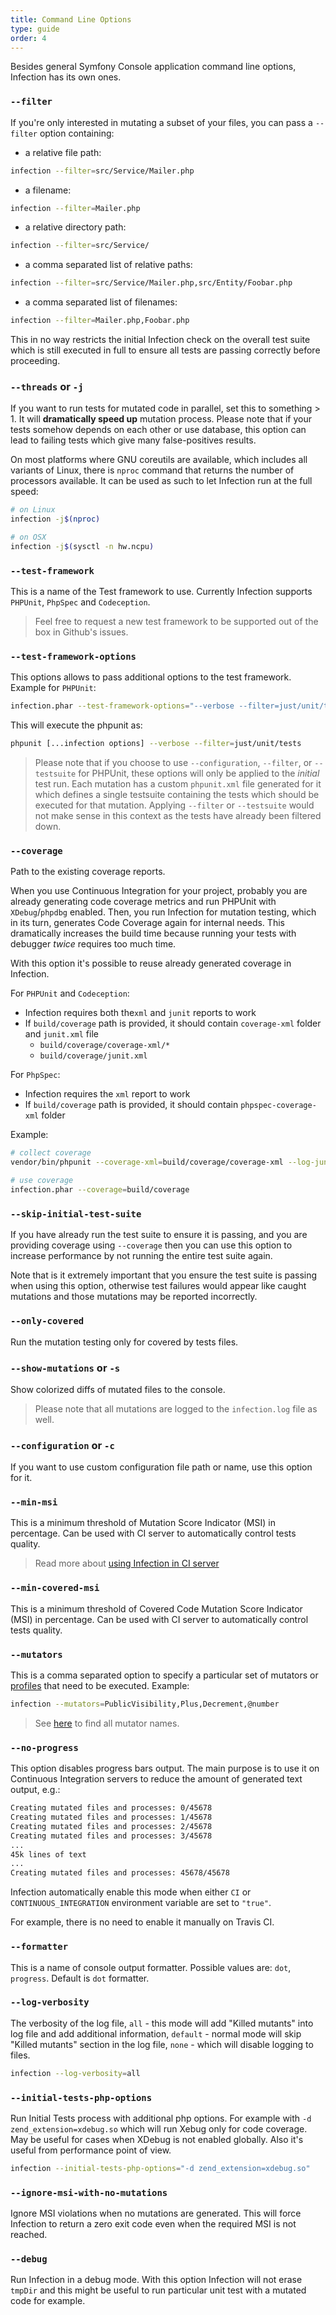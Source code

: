 ```yaml
---
title: Command Line Options
type: guide
order: 4
---
```


Besides general Symfony Console application command line options, Infection has its own ones.

### `--filter`

If you're only interested in mutating a subset of your files, you can pass a `--filter` option containing:

- a relative file path:
``` bash
infection --filter=src/Service/Mailer.php
```

- a filename:
``` bash
infection --filter=Mailer.php
```

- a relative directory path:
``` bash
infection --filter=src/Service/
```

- a comma separated list of relative paths:
``` bash
infection --filter=src/Service/Mailer.php,src/Entity/Foobar.php
```
- a comma separated list of filenames:
``` bash
infection --filter=Mailer.php,Foobar.php
```

This in no way restricts the initial Infection check on the overall test suite which is still executed in full to ensure all tests are passing correctly before proceeding.


### `--threads` or `-j`

If you want to run tests for mutated code in parallel, set this to something > 1. It will **dramatically speed up** mutation process. Please note that if your tests somehow depends on each other or use database, this option can lead to failing tests which give many false-positives results.

On most platforms where GNU coreutils are available, which includes all variants of Linux, there is `nproc` command that returns the number of processors available. It can be used as such to let Infection run at the full speed:

``` bash
# on Linux
infection -j$(nproc)

# on OSX
infection -j$(sysctl -n hw.ncpu)
```

### `--test-framework`

This is a name of the Test framework to use. Currently Infection supports `PHPUnit`, `PhpSpec` and `Codeception`.

>Feel free to request a new test framework to be supported out of the box in Github's issues.

### `--test-framework-options`

This options allows to pass additional options to the test framework. Example for `PHPUnit`:

```bash
infection.phar --test-framework-options="--verbose --filter=just/unit/tests"
```

This will execute the phpunit as:

```bash
phpunit [...infection options] --verbose --filter=just/unit/tests
```

> Please note that if you choose to use `--configuration`, `--filter`, or `--testsuite` for PHPUnit, these options will only be applied to the _initial_ test run. Each mutation has a custom `phpunit.xml` file generated for it which defines a single testsuite containing the tests which should be executed for that mutation. Applying `--filter` or `--testsuite` would not make sense in this context as the tests have already been filtered down. 


### `--coverage`

Path to the existing coverage reports.

When you use Continuous Integration for your project, probably you are already generating code coverage metrics and run PHPUnit with `XDebug`/`phpdbg` enabled. Then, you run Infection for mutation testing, which in its turn, generates Code Coverage again for internal needs. This dramatically increases the build time because running your tests with debugger *twice* requires too much time.

With this option it's possible to reuse already generated coverage in Infection.

For `PHPUnit` and `Codeception`:

* Infection requires both the`xml` and `junit` reports to work
* If `build/coverage` path is provided, it should contain `coverage-xml` folder and `junit.xml` file
  * `build/coverage/coverage-xml/*`
  * `build/coverage/junit.xml`
  
For `PhpSpec`:

* Infection requires the `xml` report to work
* If `build/coverage` path is provided, it should contain `phpspec-coverage-xml` folder

Example:

```bash
# collect coverage
vendor/bin/phpunit --coverage-xml=build/coverage/coverage-xml --log-junit=build/coverage/junit.xml

# use coverage
infection.phar --coverage=build/coverage
```

### `--skip-initial-test-suite`

If you have already run the test suite to ensure it is passing, and you are providing coverage using `--coverage` then you can use this option to increase performance by not running the entire test suite again.

<p class="tip">Note that is it extremely important that you ensure the test suite is passing when using this option, otherwise test failures would appear like caught mutations and those mutations may be reported incorrectly.</p>

### `--only-covered`

Run the mutation testing only for covered by tests files.

### `--show-mutations` or `-s`

Show colorized diffs of mutated files to the console.

> Please note that all mutations are logged to the `infection.log` file as well.

### `--configuration` or `-c`

If you want to use custom configuration file path or name, use this option for it.

### `--min-msi`

This is a minimum threshold of Mutation Score Indicator (MSI) in percentage. Can be used with CI server to automatically control tests quality.

> Read more about [using Infection in CI server](./using-with-ci.html)

### `--min-covered-msi`

This is a minimum threshold of Covered Code Mutation Score Indicator (MSI) in percentage. Can be used with CI server to automatically control tests quality.

### `--mutators`

This is a comma separated option to specify a particular set of mutators or [profiles](/guide/profiles.html) that need to be executed. Example:

``` bash
infection --mutators=PublicVisibility,Plus,Decrement,@number
```

> See [here](./mutators.html) to find all mutator names.

### `--no-progress`

This option disables progress bars output. The main purpose is to use it on Continuous Integration servers to reduce the amount of generated text output, e.g.:

```bash
Creating mutated files and processes: 0/45678
Creating mutated files and processes: 1/45678
Creating mutated files and processes: 2/45678
Creating mutated files and processes: 3/45678
...
45k lines of text
...
Creating mutated files and processes: 45678/45678

```

Infection automatically enable this mode when either `CI` or `CONTINUOUS_INTEGRATION` environment variable are set to `"true"`.

For example, there is no need to enable it manually on Travis CI.


### `--formatter`

This is a name of console output formatter. Possible values are: `dot`, `progress`. Default is `dot` formatter.

### `--log-verbosity`

The verbosity of the log file, `all` - this mode will add "Killed mutants" into log file and add additional information, `default` - normal mode will skip "Killed mutants" section in the log file, `none` - which will disable logging to files.

``` bash
infection --log-verbosity=all
```

### `--initial-tests-php-options`

Run Initial Tests process with additional php options. For example with `-d zend_extension=xdebug.so` which will run Xebug only for code coverage.
May be useful for cases when XDebug is not enabled globally. Also it's useful from performance point of view.
``` bash
infection --initial-tests-php-options="-d zend_extension=xdebug.so"
```

### `--ignore-msi-with-no-mutations`

Ignore MSI violations when no mutations are generated. This will force Infection to return a zero exit code even when the required MSI is not reached.

### `--debug`

Run Infection in a debug mode. With this option Infection will not erase `tmpDir` and this might be useful to run particular unit test with a mutated code for example.
